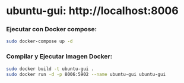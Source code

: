 # ubuntu-gui: http://localhost:8006

### Ejecutar con Docker compose:
```bash
sudo docker-compose up -d
```

### Compilar y Ejecutar Imagen Docker:
```bash
sudo docker build -t ubuntu-gui .
sudo docker run -d -p 8006:5902 --name ubuntu-gui ubuntu-gui
```
